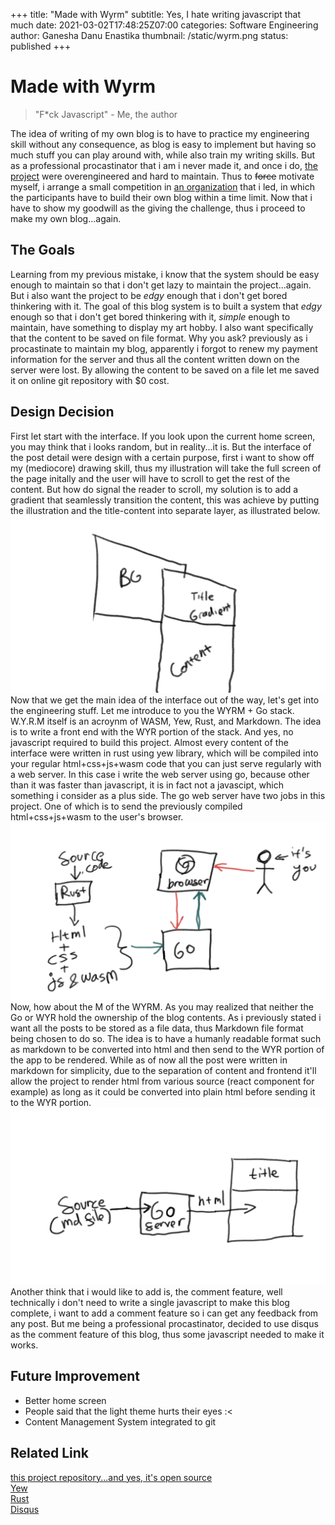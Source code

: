 +++
title: "Made with Wyrm"
subtitle: Yes, I hate writing javascript that much
date:   2021-03-02T17:48:25Z07:00
categories: Software Engineering 
author: Ganesha Danu Enastika
thumbnail: /static/wyrm.png
status: published
+++

# Made with Wyrm
> "F*ck Javascript" - Me, the author

The idea of writing of my own blog is to have to practice my engineering skill without any consequence, as blog is easy to implement but having so much stuff you can play around with, while also train my writing skills. But as a professional procastinator that i am i never made it, and once i do, [the project](https://github.com/BlinfoldKing/ego) were overengineered and hard to maintain. Thus to ~~force~~ motivate myself, i arrange a small competition in [an organization](https://www.linkedin.com/company/helloproclub) that i led, in which the participants have to build their own blog within a time limit. Now that i have to show my goodwill as the giving the challenge, thus i proceed to make my own blog...again.

## The Goals

Learning from my previous mistake, i know that the system should be easy enough to maintain so that i don't get lazy to maintain the project...again. But i also want the project to be *edgy* enough that i don't get bored thinkering with it. 
The goal of this blog system is to built a system that *edgy* enough so that i don't get bored thinkering with it, *simple* enough to maintain, have something to display my art hobby. I also want specifically that the content to be saved on file format. Why you ask? previously as i procastinate to maintain my blog, apparently i forgot to renew my payment information for the server and thus all the content written down on the server were lost. By allowing the content to be saved on a file let me saved it on online git repository with $0 cost.

## Design Decision
First let start with the interface. If you look upon the current home screen, you may think that i looks random, but in reality...it is. But the interface of the post detail were design with a certain purpose, first i want to show off my (mediocore) drawing skill, thus my illustration will take the full screen of the page initally and the user will have to scroll to get the rest of the content. But how do signal the reader to scroll, my solution is to add a gradient that seamlessly transition the content, this was achieve by putting the illustration and the title-content into separate layer, as illustrated below.
![](/static/structure.png)
Now that we get the main idea of the interface out of the way, let's get into the engineering stuff. Let me introduce to you the WYRM + Go stack. W.Y.R.M itself is an acroynm of WASM, Yew, Rust, and Markdown. The idea is to write a front end with the WYR portion of the stack. And yes, no javascript required to build this project. Almost every content of the interface were written in rust using yew library, which will be compiled into your regular html+css+js+wasm code that you can just serve regularly with a web server. In this case i write the web server using go, because other than it was faster than javascript, it is in fact not a javascipt, which something i consider as a plus side. The go web server have two jobs in this project. One of which is to send the previously compiled html+css+js+wasm to the user's browser.
![](/static/process.png)
Now, how about the M of the WYRM. As you may realized that neither the Go or WYR hold the ownership of the blog contents. As i previously stated i want all the posts to be stored as a file data, thus Markdown file format being chosen to do so. The idea is to have a humanly readable format such as markdown to be converted into html and then send to the WYR portion of the app to be rendered. While as of now all the post were written in markdown for simplicity, due to the separation of content and frontend it'll allow the project to render html from various source (react component for example) as long as it could be converted into plain html before sending it to the WYR portion.
![](/static/datasource.png)
Another think that i would like to add is, the comment feature, well technically i don't need to write a single javascript to make this blog complete, i want to add a comment feature so i can get any feedback from any post. But me being a professional procastinator, decided to use disqus as the comment feature of this blog, thus some javascript needed to make it works.

## Future Improvement

* Better home screen
* People said that the light theme hurts their eyes :<
* Content Management System integrated to git

## Related Link
[this project repository...and yes, it's open source](https://github.com/blinfoldking/overedge)  
[Yew](https://yew.rs)  
[Rust](https://www.rust-lang.org/)  
[Disqus](https://disqus.com/)